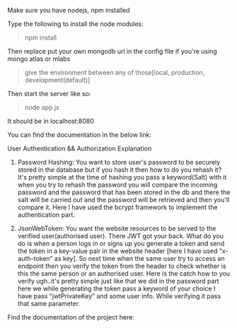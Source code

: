 Make sure you have nodejs, npm installed

Type the following to install the node modules:

> npm install

Then replace put your own mongodb url in the config file if you're using mongo atlas or mlabs

> give the environment between any of those[local, production, development(default)]

Then start the server like so:

> node app.js

It should be in localhost:8080

You can find the documentation in the below link:

User Authentication && Authorization Explanation

1. Password Hashing:
You want to store user's password to be securely stored in the database but if you hash it then how to do you rehash it? It's pretty simple at the time of hashing you pass a keyword(Salt) with it when you try to rehash the password you will compare the incoming password and the password that has been stored in the db and there the salt will be carried out and the password will be retrieved and then you'll compare it. Here I have used the bcrypt framework to implement the authentication part.

2. JsonWebToken:
You want the website resources to be served to the verified user(authorised user). There JWT got your back. What do you do is when a person logs in or signs up you generate a token and send the token in a key-value pair in the website header [here I have used "x-auth-token" as key]. So next time when the same user try to access an endpoint then you verify the token from the header to check whether is this the same person or an authorised user. Here is the catch how to you verify ugh..it's pretty simple just like that we did in the password part here we while generating the token pass a keyword of your choice I have pass "jwtPrivateKey" and some user info. While verifying it pass that same parameter.

Find the documentation of the project here:

